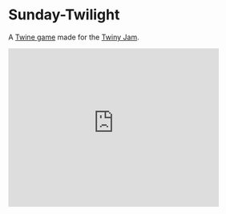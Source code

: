 # Sunday-Twilight

A [Twine game](http://twinery.org) made for the [Twiny Jam](https://itch.io/jam/twiny).

<iframe width="420" height="315" src="https://www.youtube.com/embed/q-uiGb-UwdM" frameborder="0" allowfullscreen></iframe>
